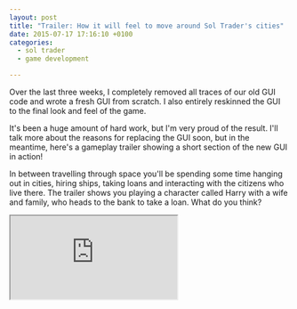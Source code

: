 ```yaml
---
layout: post
title: "Trailer: How it will feel to move around Sol Trader's cities"
date: 2015-07-17 17:16:10 +0100
categories:
  - sol trader
  - game development

---
```


Over the last three weeks, I completely removed all traces of our old GUI code and wrote a fresh GUI from scratch. I also entirely reskinned the GUI to the final look and feel of the game.

It's been a huge amount of hard work, but I'm very proud of the result. I'll talk more about the reasons for replacing the GUI soon, but in the meantime, here's a gameplay trailer showing a short section of the new GUI in action!

In between travelling through space you'll be spending some time hanging out in cities, hiring ships, taking loans and interacting with the citizens who live there. The trailer shows you playing a character called Harry with a wife and family, who heads to the bank to take a loan. What do you think?

<div class='embed-responsive embed-responsive-16by9'>
  <iframe allowfullscreen src="http://www.youtube.com/embed/fWCT7TbIo44"></iframe>
</div>

<br/>
